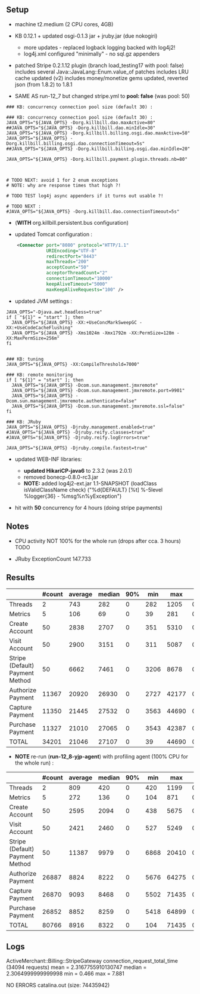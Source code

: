 ## Setup

- machine t2.medium (2 CPU cores, 4GB)

- KB 0.12.1 + updated osgi-0.1.3 jar + jruby.jar (due nokogiri)
  * more updates - replaced logback logging backed with log4j2!
  * log4j.xml configured "minimally" - no sql.gz appenders
- patched Stripe 0.2.1.12 plugin (branch load_testing17 with pool: false)
  includes several Java::JavaLang::Enum.value_of patches
  includes LRU cache updated (v2)
  includes money/monetize gems updated, reverted json (from 1.8.2) to 1.8.1
  
- SAME AS run-12_7 but changed stripe.yml to **pool: false** (was pool: 50)
  
```
### KB: concurrency connection pool size (default 30) :

### KB: concurrency connection pool size (default 30) :
JAVA_OPTS="${JAVA_OPTS} -Dorg.killbill.dao.maxActive=80"
##JAVA_OPTS="${JAVA_OPTS} -Dorg.killbill.dao.minIdle=30"
JAVA_OPTS="${JAVA_OPTS} -Dorg.killbill.billing.osgi.dao.maxActive=50"
JAVA_OPTS="${JAVA_OPTS} -Dorg.killbill.billing.osgi.dao.connectionTimeout=5s"
##JAVA_OPTS="${JAVA_OPTS} -Dorg.killbill.billing.osgi.dao.minIdle=20"

JAVA_OPTS="${JAVA_OPTS} -Dorg.killbill.payment.plugin.threads.nb=80"



# TODO NEXT: avoid 1 for 2 enum exceptions
# NOTE: why are response times that high ?!

# TODO TEST log4j async appenders if it turns out usable ?!

# TODO NEXT :
#JAVA_OPTS="${JAVA_OPTS} -Dorg.killbill.dao.connectionTimeout=5s"
```

- (**WITH** org.killbill.persistent.bus configuration)

- updated Tomcat configuration :
```xml
    <Connector port="8080" protocol="HTTP/1.1"
               URIEncoding="UTF-8"
               redirectPort="8443"
               maxThreads="200"
               acceptCount="50"
               acceptorThreadCount="2"
               connectionTimeout="10000"
               keepAliveTimeout="5000"
               maxKeepAliveRequests="100" />
```

- updated JVM settings :
```
JAVA_OPTS="-Djava.awt.headless=true"
if [ "${1}" = "start" ]; then
  JAVA_OPTS="${JAVA_OPTS} -XX:+UseConcMarkSweepGC -XX:+UseCodeCacheFlushing"
  JAVA_OPTS="${JAVA_OPTS} -Xms1024m -Xmx1792m -XX:PermSize=128m -XX:MaxPermSize=256m"
fi


### KB: tuning
JAVA_OPTS="${JAVA_OPTS} -XX:CompileThreshold=7000"

### KB: remote monitoring
if [ "${1}" = "start" ]; then
  JAVA_OPTS="${JAVA_OPTS} -Dcom.sun.management.jmxremote"
  JAVA_OPTS="${JAVA_OPTS} -Dcom.sun.management.jmxremote.port=9901"
  JAVA_OPTS="${JAVA_OPTS} -Dcom.sun.management.jmxremote.authenticate=false"
  JAVA_OPTS="${JAVA_OPTS} -Dcom.sun.management.jmxremote.ssl=false"
fi

### KB: JRuby
JAVA_OPTS="${JAVA_OPTS} -Djruby.management.enabled=true"
#JAVA_OPTS="${JAVA_OPTS} -Djruby.reify.classes=true"
#JAVA_OPTS="${JAVA_OPTS} -Djruby.reify.logErrors=true"

JAVA_OPTS="${JAVA_OPTS} -Djruby.compile.fastest=true"
```

- updated WEB-INF libraries:
  * **updated HikariCP-java6** to 2.3.2 (was 2.0.1)
  * removed bonecp-0.8.0-rc3.jar
  * **NOTE:** added log4j2-ext.jar 1.1-SNAPSHOT (loadClass isValidClassName check) 
    ("%d{DEFAULT} [%t] %-5level %logger{36} - %msg%n%yException") 

- hit with **50** concurrency for 4 hours (doing stripe payments)


## Notes

* CPU activity NOT 100% for the whole run (drops after cca. 3 hours) TODO

* JRuby ExceptionCount 147.733


## Results

|                                 | #count | average | median | 90% |  min |   max |   errors | bandwidth |
| ------------------------------- | ------ | ------- | ------ | --- | ---- | ----- | -------- | --------- |
|                         Threads |      2 |     743 |    282 |   0 |  282 |  1205 | 0.00000% |    0.02/s |
|                         Metrics |      5 |     106 |     69 |   0 |   39 |   281 | 0.00000% |    0.02/s |
|                  Create Account |     50 |    2838 |   2707 |   0 |  351 |  5310 | 0.00000% |    1.32/s |
|                   Visit Account |     50 |    2900 |   3151 |   0 |  311 |  5087 | 0.00000% |    1.79/s |
| Stripe (Default) Payment Method |     50 |    6662 |   7461 |   0 | 3206 |  8678 | 0.00000% |    1.09/s |
|               Authorize Payment |  11367 |   20920 |  26930 |   0 | 2727 | 42177 | 0.00000% |     0.7/s |
|                 Capture Payment |  11350 |   21445 |  27532 |   0 | 3563 | 44690 | 0.00000% |    0.61/s |
|                Purchase Payment |  11327 |   21010 |  27065 |   0 | 3543 | 42387 | 0.00000% |    0.69/s |
|                           TOTAL |  34201 |   21046 |  27107 |   0 |   39 | 44690 | 0.00000% |    2.04/s |

* **NOTE** re-run (**run-12_8-yjp-agent**) with profiling agent (100% CPU for the whole run) :

|                                 | #count | average | median | 90% |  min |   max |   errors | bandwidth |
| ------------------------------- | ------ | ------- | ------ | --- | ---- | ----- | -------- | --------- |
|                         Threads |      2 |     809 |    420 |   0 |  420 |  1199 | 0.00000% |    0.02/s |
|                         Metrics |      5 |     272 |    136 |   0 |  104 |   871 | 0.00000% |    0.02/s |
|                  Create Account |     50 |    2595 |   2094 |   0 |  438 |  5675 | 0.00000% |    1.32/s |
|                   Visit Account |     50 |    2421 |   2460 |   0 |  527 |  5249 | 0.00000% |    1.89/s |
| Stripe (Default) Payment Method |     50 |   11387 |   9979 |   0 | 6868 | 20410 | 0.00000% |    1.18/s |
|               Authorize Payment |  26887 |    8824 |   8222 |   0 | 5676 | 64275 | 0.00000% |    1.65/s |
|                 Capture Payment |  26870 |    9093 |   8468 |   0 | 5502 | 71435 | 0.00000% |    1.45/s |
|                Purchase Payment |  26852 |    8852 |   8259 |   0 | 5418 | 64899 | 0.00000% |    1.65/s |
|                           TOTAL |  80766 |    8916 |   8322 |   0 |  104 | 71435 | 0.00000% |    4.77/s |


## Logs

ActiveMerchant::Billing::StripeGateway connection_request_total_time (34094 requests) mean = 2.3167755910130747 median = 2.3064999999999998 min = 0.466 max = 7.881

NO ERRORS catalina.out (size: 74435942)